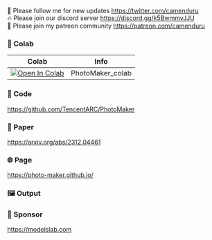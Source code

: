 🐣 Please follow me for new updates https://twitter.com/camenduru <br />
🔥 Please join our discord server https://discord.gg/k5BwmmvJJU <br />
🥳 Please join my patreon community https://patreon.com/camenduru <br />

### 🦒 Colab

| Colab | Info
| --- | --- |
[![Open In Colab](https://colab.research.google.com/assets/colab-badge.svg)](https://colab.research.google.com/github/camenduru/PhotoMaker-colab/blob/main/PhotoMaker_colab.ipynb) | PhotoMaker_colab

### 🧬 Code
https://github.com/TencentARC/PhotoMaker

### 📄 Paper
https://arxiv.org/abs/2312.04461

### 🌐 Page
https://photo-maker.github.io/

### 🖼 Output


### 🏢 Sponsor
https://modelslab.com
